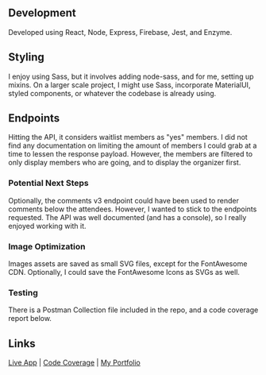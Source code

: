 ## Development
Developed using React, Node, Express, Firebase, Jest, and Enzyme.

## Styling
I enjoy using Sass, but it involves adding node-sass, and for me, setting up mixins. On a larger scale project, I might use Sass, incorporate MaterialUI, styled components, or whatever the codebase is already using.

## Endpoints
Hitting the API, it considers waitlist members as "yes" members. I did not find any documentation on limiting the amount of members I could grab at a time to lessen the response payload. However, the members are filtered to only display members who are going, and to display the organizer first. 

### Potential Next Steps
Optionally, the comments v3 endpoint could have been used to render comments below the attendees. However, I wanted to stick to the endpoints requested. The API was well documented (and has a console), so I really enjoyed working with it. 

### Image Optimization
Images assets are saved as small SVG files, except for the FontAwesome CDN. Optionally, I could save the FontAwesome Icons as SVGs as well. 

### Testing
There is a Postman Collection file included in the repo, and a code coverage report below. 


## Links
[Live App](https://reactjsdallasmeetup.firebaseapp.com/) | 
[Code Coverage](https://i.ibb.co/nmfLZcH/code-coverage.png) | 
[My Portfolio](https://www.ryanbrockhoff.com)